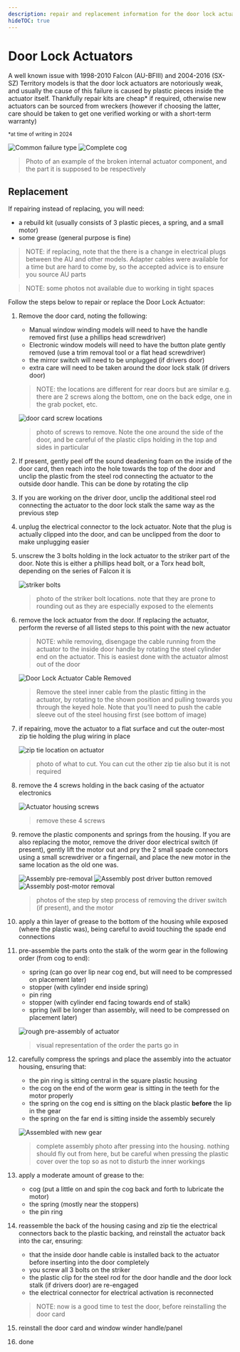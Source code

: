 ```yaml
---
description: repair and replacement information for the door lock actuators of the 1999-2002 Ford Falcon AU (Also relevant for BA/BF Falcons and SX/SY Territorys)
hideTOC: true
---
```


# Door Lock Actuators

A well known issue with 1998-2010 Falcon (AU-BFIII) and 2004-2016 (SX-SZ) Territory models is that the door lock actuators are notoriously weak, and usually the cause of this failure is caused by plastic pieces inside the actuator itself. Thankfully repair kits are cheap* if required, otherwise new actuators can be sourced from wreckers (however if choosing the latter, care should be taken to get one verified working or with a short-term warranty)

<sup>*at time of writing in 2024</sup>

![Common failure type](./failed-cog.jpg)
![Complete cog](./complete-cog.jpg)

> Photo of an example of the broken internal actuator component, and the part it is supposed to be respectively

## Replacement
If repairing instead of replacing, you will need:
- a rebuild kit (usually consists of 3 plastic pieces, a spring, and a small motor)
- some grease (general purpose is fine)

> NOTE: if replacing, note that the there is a change in electrical plugs between the AU and other models. Adapter cables were available for a time but are hard to come by, so the accepted advice is to ensure you source AU parts

> NOTE: some photos not available due to working in tight spaces

Follow the steps below to repair or replace the Door Lock Actuator:

1. Remove the door card, noting the following:
    - Manual window winding models will need to have the handle removed first (use a phillips head screwdriver)
    - Electronic window models will need to have the button plate gently removed (use a trim removal tool or a flat head screwdriver)
    - the mirror switch will need to be unplugged (if drivers door)
    - extra care will need to be taken around the door lock stalk (if drivers door)
    
    > NOTE: the locations are different for rear doors but are similar e.g. there are 2 screws along the bottom, one on the back edge, one in the grab pocket, etc.

    ![door card screw locations](../../Common/door-card-screws.jpg)

    > photo of screws to remove. Note the one around the side of the door, and be careful of the plastic clips holding in the top and sides in particular

1. If present, gently peel off the sound deadening foam on the inside of the door card, then reach into the hole towards the top of the door and unclip the plastic from the steel rod connecting the actuator to the outside door handle. This can be done by rotating the clip
1. If you are working on the driver door, unclip the additional steel rod connecting the actuator to the door lock stalk the same way as the previous step
1. unplug the electrical connector to the lock actuator. Note that the plug is actually clipped into the door, and can be unclipped from the door to make unplugging easier
1. unscrew the 3 bolts holding in the lock actuator to the striker part of the door. Note this is either a phillips head bolt, or a Torx head bolt, depending on the series of Falcon it is

    ![striker bolts](./striker-screws.jpg)

    > photo of the striker bolt locations. note that they are prone to rounding out as they are especially exposed to the elements

1. remove the lock actuator from the door. If replacing the actuator, perform the reverse of all listed steps to this point with the new actuator
    > NOTE: while removing, disengage the cable running from the actuator to the inside door handle by rotating the steel cylinder end on the actuator. This is easiest done with the actuator almost out of the door

    ![Door Lock Actuator Cable Removed](./actuator-cable-removal.jpg)

    > Remove the steel inner cable from the plastic fitting in the actuator, by rotating to the shown position and pulling towards you through the keyed hole. Note that you'll need to push the cable sleeve out of the steel housing first (see bottom of image)

1. if repairing, move the actuator to a flat surface and cut the outer-most zip tie holding the plug wiring in place

    ![zip tie location on actuator](./cable-tie-cut.jpg)

    > photo of what to cut. You can cut the other zip tie also but it is not required

1. remove the 4 screws holding in the back casing of the actuator electronics
    
    ![Actuator housing screws](./actuator-housing-screws.jpg)

    > remove these 4 screws

1. remove the plastic components and springs from the housing. If you are also replacing the motor, remove the driver door electrical switch (if present), gently lift the motor out and pry the 2 small spade connectors using a small screwdriver or a fingernail, and place the new motor in the same location as the old one was.
    
    ![Assembly pre-removal](./old-actuator-exposed.jpg)
    ![Assembly post driver button removed](./actuator-driver-button-removed.jpg)
    ![Assembly post-motor removal](./actuator-motor-removed.jpg)

    > photos of the step by step process of removing the driver switch (if present), and the motor

1. apply a thin layer of grease to the bottom of the housing while exposed (where the plastic was), being careful to avoid touching the spade end connections
1. pre-assemble the parts onto the stalk of the worm gear in the following order (from cog to end):
    - spring (can go over lip near cog end, but will need to be compressed on placement later)
    - stopper (with cylinder end inside spring)
    - pin ring
    - stopper (with cylinder end facing towards end of stalk)
    - spring (will be longer than assembly, will need to be compressed on placement later)

    ![rough pre-assembly of actuator](./actuator-assembly.jpg)

    > visual representation of the order the parts go in
    
1. carefully compress the springs and place the assembly into the actuator housing, ensuring that:
    - the pin ring is sitting central in the square plastic housing
    - the cog on the end of the worm gear is sitting in the teeth for the motor properly
    - the spring on the cog end is sitting on the black plastic **before** the lip in the gear
    - the spring on the far end is sitting inside the assembly securely

    ![Assembled with new gear](./assembly-assembled.jpg)

    > complete assembly photo after pressing into the housing. nothing should fly out from here, but be careful when pressing the plastic cover over the top so as not to disturb the inner workings
    
1. apply a moderate amount of grease to the:
    - cog (put a little on and spin the cog back and forth to lubricate the motor)
    - the spring (mostly near the stoppers)
    - the pin ring
1. reassemble the back of the housing casing and zip tie the electrical connectors back to the plastic backing, and reinstall the actuator back into the car, ensuring:
    - that the inside door handle cable is installed back to the actuator before inserting into the door completely
    - you screw all 3 bolts on the striker
    - the plastic clip for the steel rod for the door handle and the door lock stalk (if drivers door) are re-engaged
    - the electrical connector for electrical activation is reconnected
    > NOTE: now is a good time to test the door, before reinstalling the door card
1. reinstall the door card and window winder handle/panel
1. done
